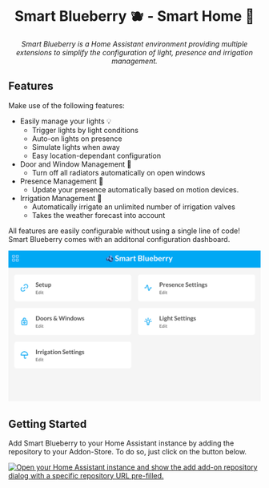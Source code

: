 # <center>Smart Blueberry 🫐 - Smart Home 🏡</center>

_<center>Smart Blueberry is a Home Assistant environment providing multiple extensions to simplify the configuration of light, presence and irrigation management.</center>_

## Features

Make use of the following features:

- Easily manage your lights 💡
  - Trigger lights by light conditions
  - Auto-on lights on presence
  - Simulate lights when away
  - Easy location-dependant configuration
- Door and Window Management 🚪
  - Turn off all radiators automatically on open windows
- Presence Management 👋
  - Update your presence automatically based on motion devices.
- Irrigation Management 🏡
  - Automatically irrigate an unlimited number of irrigation valves
  - Takes the weather forecast into account

All features are easily configurable without using a single line of code! Smart Blueberry comes with an additonal configuration dashboard.

![Dashboard](https://raw.githubusercontent.com/janwo/smartblueberry/main/.github/assets/dashboard.png)

## Getting Started

Add Smart Blueberry to your Home Assistant instance by adding the repository to your Addon-Store. To do so, just click on the button below.

[![Open your Home Assistant instance and show the add add-on repository dialog with a specific repository URL pre-filled.](https://my.home-assistant.io/badges/supervisor_add_addon_repository.svg)](https://my.home-assistant.io/redirect/supervisor_add_addon_repository/?repository_url=https%3A%2F%2Fgithub.com%2Fjanwo%2Fsmartblueberry)
